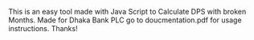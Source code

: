 This is an easy tool made with Java Script to Calculate DPS with broken Months. Made for Dhaka Bank PLC go to doucmentation.pdf for usage instructions. Thanks!
